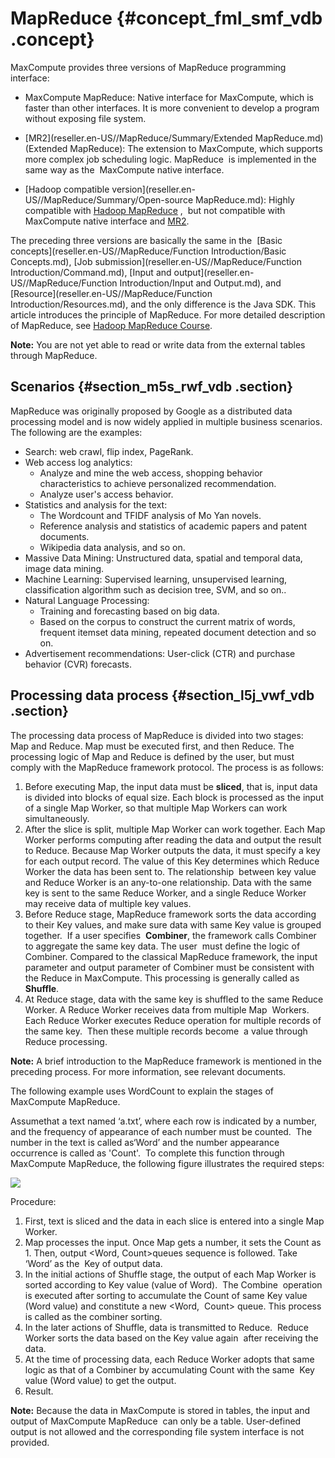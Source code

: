# MapReduce {#concept_fml_smf_vdb .concept}

MaxCompute provides three versions of MapReduce programming interface:

-   MaxCompute MapReduce: Native interface for MaxCompute, which is faster than other interfaces. It is more convenient to develop a program without exposing file system.

-   [MR2](reseller.en-US//MapReduce/Summary/Extended MapReduce.md) \(Extended MapReduce\): The extension to MaxCompute, which supports more complex job scheduling logic. MapReduce  is implemented in the same way as the  MaxCompute native interface.

-   [Hadoop compatible version](reseller.en-US//MapReduce/Summary/Open-source MapReduce.md): Highly compatible with [Hadoop MapReduce](http://hadoop.apache.org/docs/r1.0.4/cn/mapred_tutorial.html) ,  but not compatible with  MaxCompute native interface and [MR2](https://help.aliyun.com/document_detail/27876.html).


The preceding three versions are basically the same in the  [Basic concepts](reseller.en-US//MapReduce/Function Introduction/Basic Concepts.md), [Job submission](reseller.en-US//MapReduce/Function Introduction/Command.md), [Input and output](reseller.en-US//MapReduce/Function Introduction/Input and Output.md), and [Resource](reseller.en-US//MapReduce/Function Introduction/Resources.md), and the only difference is the Java SDK. This article introduces the principle of MapReduce. For more detailed description of MapReduce, see [Hadoop MapReduce Course](http://hadoop.apache.org/docs/r1.0.4/cn/mapred_tutorial.html).

**Note:** You are not yet able to read or write data from the external tables through MapReduce.

## Scenarios {#section_m5s_rwf_vdb .section}

MapReduce was originally proposed by Google as a distributed data processing model and is now widely applied in multiple business scenarios. The following are the examples:

-   Search: web crawl, flip index, PageRank.
-   Web access log analytics:
    -   Analyze and mine the web access, shopping behavior characteristics to achieve personalized recommendation.
    -   Analyze user's access behavior.
-   Statistics and analysis for the text:
    -   The Wordcount and TFIDF analysis of Mo Yan novels.
    -   Reference analysis and statistics of academic papers and patent documents.
    -   Wikipedia data analysis, and so on.
-   Massive Data Mining: Unstructured data, spatial and temporal data, image data mining.
-   Machine Learning: Supervised learning, unsupervised learning, classification algorithm such as decision tree, SVM, and so on..
-   Natural Language Processing:
    -   Training and forecasting based on big data.
    -   Based on the corpus to construct the current matrix of words, frequent itemset data mining, repeated document detection and so on.
-   Advertisement recommendations: User-click \(CTR\) and purchase behavior \(CVR\) forecasts.

## Processing data process {#section_l5j_vwf_vdb .section}

The processing data process of MapReduce is divided into two stages: Map and Reduce. Map must be executed first, and then Reduce. The processing logic of Map and Reduce is defined by the user, but must comply with the MapReduce framework protocol. The process is as follows:

1.  Before executing Map, the input data must be **sliced**, that is, input data is divided into blocks of equal size. Each block is processed as the input of a single Map Worker, so that multiple Map Workers can work simultaneously.
2.  After the slice is split, multiple Map Worker can work together. Each Map Worker performs computing after reading the data and output the result to Reduce. Because Map Worker outputs the data, it must specify a key for each output record. The value of this Key determines which Reduce Worker the data has been sent to. The relationship  between key value and Reduce Worker is an any-to-one relationship. Data with the same key is sent to the same Reduce Worker, and a single Reduce Worker  may receive data of multiple key values.
3.  Before Reduce stage, MapReduce framework sorts the data according to their Key values, and make sure data with same Key value is grouped together.  If a user specifies  **Combiner**, the framework calls Combiner to aggregate the same key data. The user  must define the logic of Combiner. Compared to the classical MapReduce framework, the input parameter and output parameter of Combiner must be consistent with the Reduce in MaxCompute. This processing is generally called as **Shuffle**.
4.  At Reduce stage, data with the same key is shuffled to the same Reduce Worker. A Reduce Worker receives data from multiple Map  Workers. Each Reduce Worker executes Reduce operation for multiple records of the same key.  Then these multiple records become  a value through Reduce processing.

**Note:** A brief introduction to the MapReduce framework is mentioned in the preceding process. For more information, see relevant documents.

The following example uses WordCount to explain the stages of MaxCompute MapReduce. 

Assumethat a text named ‘a.txt’, where each row is indicated by a number, and the frequency of appearance of each number must be counted.  The number in the text is called as‘Word’ and the number appearance occurrence is called as 'Count'.  To complete this function through MaxCompute MapReduce, the following figure illustrates the required steps:

![](http://static-aliyun-doc.oss-cn-hangzhou.aliyuncs.com/assets/img/12013/15359596861922_en-US.jpg)

Procedure:

1.  First, text is sliced and the data in each slice is entered into a single Map Worker.
2.  Map processes the input. Once Map gets a number, it sets the Count as 1. Then, output <Word, Count\>queues sequence is followed. Take ‘Word’ as the  Key of output data.
3.  In the initial actions of Shuffle stage, the output of each Map Worker is sorted according to Key value \(value of Word\).  The Combine  operation is executed after sorting to accumulate the Count of same Key value \(Word value\) and constitute a new <Word,  Count\> queue. This process is called as the combiner sorting.
4.  In the later actions of Shuffle, data is transmitted to Reduce.  Reduce Worker sorts the data based on the Key value again  after receiving the data.
5.  At the time of processing data, each Reduce Worker adopts that same logic as that of a Combiner by accumulating Count with the same  Key value \(Word value\) to get the output.
6.  Result.

**Note:** Because the data in MaxCompute is stored in tables, the input and output of MaxCompute MapReduce  can only be a table. User-defined output is not allowed and the corresponding file system interface is not provided.

